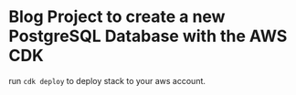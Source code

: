 # Blog Project to create a new PostgreSQL Database with the AWS CDK

run `cdk deploy` to deploy stack to your aws account.
